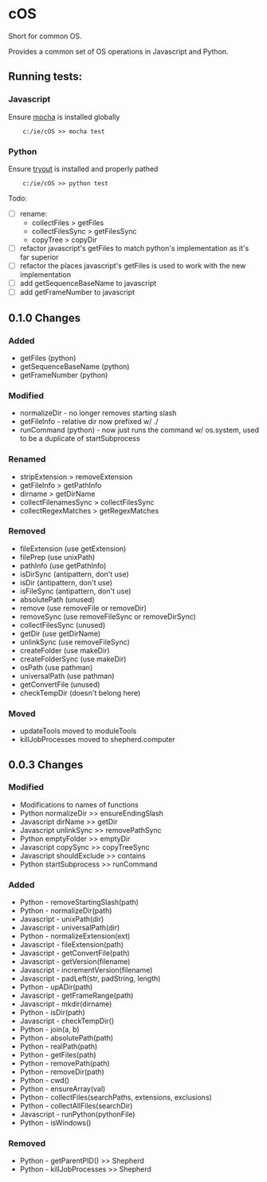 # cOS

Short for common OS.

Provides a common set of OS operations in Javascript and Python.


## Running tests:

### Javascript

Ensure [mocha](https://mochajs.org/) is installed globally
```
	c:/ie/cOS >> mocha test
```

### Python
Ensure [tryout](https://github.com/IngenuityEngine/tryout) is installed and properly pathed

```
	c:/ie/cOS >> python test
```

Todo:
- [ ] rename:
	- collectFiles > getFiles
	- collectFilesSync > getFilesSync
	- copyTree > copyDir
- [ ] refactor javascript's getFiles to match python's implementation as it's far superior
- [ ] refactor the places javascript's getFiles is used to work with the new implementation
- [ ] add getSequenceBaseName to javascript
- [ ] add getFrameNumber to javascript

## 0.1.0 Changes
### Added
- getFiles (python)
- getSequenceBaseName (python)
- getFrameNumber (python)

### Modified
- normalizeDir - no longer removes starting slash
- getFileInfo - relative dir now prefixed w/ ./
- runCommand (python) - now just runs the command w/ os.system, used to be a duplicate of startSubprocess

### Renamed
- stripExtension > removeExtension
- getFileInfo > getPathInfo
- dirname > getDirName
- collectFilenamesSync > collectFilesSync
- collectRegexMatches > getRegexMatches

### Removed
- fileExtension (use getExtension)
- filePrep (use unixPath)
- pathInfo (use getPathInfo)
- isDirSync (antipattern, don't use)
- isDir (antipattern, don't use)
- isFileSync (antipattern, don't use)
- absolutePath (unused)
- remove (use removeFile or removeDir)
- removeSync (use removeFileSync or removeDirSync)
- collectFilesSync (unused)
- getDir (use getDirName)
- unlinkSync (use removeFileSync)
- createFolder (use makeDir)
- createFolderSync (use makeDir)
- osPath (use pathman)
- universalPath (use pathman)
- getConvertFile (unused)
- checkTempDir (doesn't belong here)

### Moved
- updateTools moved to moduleTools
- killJobProcesses moved to shepherd.computer

## 0.0.3 Changes

### Modified
- Modifications to names of functions
- Python normalizeDir >> ensureEndingSlash
- Javascript dirName >> getDir
- Javascript unlinkSync >> removePathSync
- Python emptyFolder >> emptyDir
- Javascript copySync >> copyTreeSync
- Javascript shouldExclude >> contains
- Python startSubprocess >> runCommand

### Added
- Python - removeStartingSlash(path)
- Python - normalizeDir(path)
- Javascript - unixPath(dir)
- Javascript - universalPath(dir)
- Python - normalizeExtension(ext)
- Javascript - fileExtension(path)
- Javascript - getConvertFile(path)
- Javascript - getVersion(filename)
- Javascript - incrementVersion(filename)
- Javascript - padLeft(str, padString, length)
- Python - upADir(path)
- Javascript - getFrameRange(path)
- Javascript - mkdir(dirname)
- Python - isDir(path)
- Javascript - checkTempDir()
- Python - join(a, b)
- Python - absolutePath(path)
- Python - realPath(path)
- Python - getFiles(path)
- Python - removePath(path)
- Python - removeDir(path)
- Python - cwd()
- Python - ensureArray(val)
- Python - collectFiles(searchPaths, extensions, exclusions)
- Python - collectAllFiles(searchDir)
- Javascript - runPython(pythonFile)
- Python - isWindows()

### Removed
- Python - getParentPID() >> Shepherd
- Python - killJobProcesses >> Shepherd
